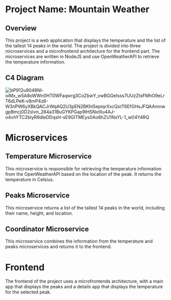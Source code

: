 # Project Name: Mountain Weather

## Overview
This project is a web application that displays the temperature and the list of the tallest 14 peaks in the world. The project is divided into three microservices and a microfrontend architecture for the frontend part. The microservices are written in NodeJS and use OpenWeatherAPI to retrieve the temperature information.

## C4 Diagram
![bP912u9048Nl-oiMx_w5A8oWWn0HT0WFaqwrg3CoZbwY_vwBGGeIsss7UUzZtsFMhO9eLrT6dLPeK-v8mP4z8-W3nPW6yXBkQACJrWqAQ2U3pEN2BKhlSepiqrXxcQxtT6EfGHsJFQAAmnwgpBmcj0D2sIvn_284a31BuGYKPGap9IHSNxtIlu4AJ-o4vhYTC2bIyR6dleDDqsH-sE9GITMEys0Ao6hZU1NsYL-1_w04Y4RQ](https://user-images.githubusercontent.com/45295092/218305677-2653c0e5-3349-4b96-a2cb-4c93f8fe86b8.png)

# Microservices
## Temperature Microservice
This microservice is responsible for retrieving the temperature information from the OpenWeatherAPI based on the location of the peak. It returns the temperature in Celsius.

## Peaks Microservice
This microservice returns a list of the tallest 14 peaks in the world, including their name, height, and location.

## Coordinator Microservice
This microservice combines the information from the temperature and peaks microservices and returns it to the frontend.

# Frontend
The frontend of the project uses a microfrontends architecture, with a main app that displays the peaks and a details app that displays the temperature for the selected peak.
